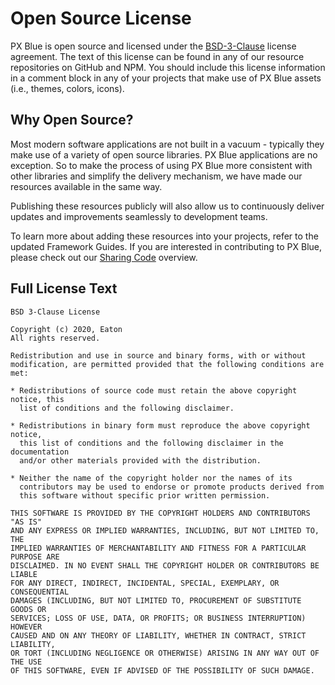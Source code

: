 # Open Source License
PX Blue is open source and licensed under the [BSD-3-Clause](https://github.com/pxblue/themes/blob/master/LICENSE) license agreement. The text of this license can be found in any of our resource repositories on GitHub and NPM. You should include this license information in a comment block in any of your projects that make use of PX Blue assets (i.e., themes, colors, icons).

## Why Open Source?

Most modern software applications are not built in a vacuum - typically they make use of a variety of open source libraries. PX Blue applications are no exception. So to make the process of using PX Blue more consistent with other libraries and simplify the delivery mechanism, we have made our resources available in the same way.

Publishing these resources publicly will also allow us to continuously deliver updates and improvements seamlessly to development teams. 

To learn more about adding these resources into your projects, refer to the updated Framework Guides.
If you are interested in contributing to PX Blue, please check out our [Sharing Code](/community/sharing) overview.


## Full License Text
```
BSD 3-Clause License

Copyright (c) 2020, Eaton
All rights reserved.

Redistribution and use in source and binary forms, with or without
modification, are permitted provided that the following conditions are met:

* Redistributions of source code must retain the above copyright notice, this
  list of conditions and the following disclaimer.

* Redistributions in binary form must reproduce the above copyright notice,
  this list of conditions and the following disclaimer in the documentation
  and/or other materials provided with the distribution.

* Neither the name of the copyright holder nor the names of its
  contributors may be used to endorse or promote products derived from
  this software without specific prior written permission.

THIS SOFTWARE IS PROVIDED BY THE COPYRIGHT HOLDERS AND CONTRIBUTORS "AS IS"
AND ANY EXPRESS OR IMPLIED WARRANTIES, INCLUDING, BUT NOT LIMITED TO, THE
IMPLIED WARRANTIES OF MERCHANTABILITY AND FITNESS FOR A PARTICULAR PURPOSE ARE
DISCLAIMED. IN NO EVENT SHALL THE COPYRIGHT HOLDER OR CONTRIBUTORS BE LIABLE
FOR ANY DIRECT, INDIRECT, INCIDENTAL, SPECIAL, EXEMPLARY, OR CONSEQUENTIAL
DAMAGES (INCLUDING, BUT NOT LIMITED TO, PROCUREMENT OF SUBSTITUTE GOODS OR
SERVICES; LOSS OF USE, DATA, OR PROFITS; OR BUSINESS INTERRUPTION) HOWEVER
CAUSED AND ON ANY THEORY OF LIABILITY, WHETHER IN CONTRACT, STRICT LIABILITY,
OR TORT (INCLUDING NEGLIGENCE OR OTHERWISE) ARISING IN ANY WAY OUT OF THE USE
OF THIS SOFTWARE, EVEN IF ADVISED OF THE POSSIBILITY OF SUCH DAMAGE.
```
